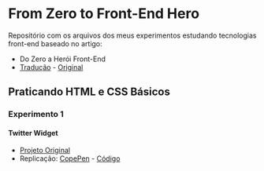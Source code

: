 # From Zero to Front-End Hero

Repositório com os arquivos dos meus experimentos estudando tecnologias front-end baseado no artigo: 
- Do Zero a Herói Front-End
- [Tradução](http://www.felipefialho.com/blog/2016/do-zero-a-heroi-do-front-end-parte-1) - [Original](https://medium.freecodecamp.com/from-zero-to-front-end-hero-part-1-7d4f7f0bff02#.vg97q5yd8)

## Praticando HTML e CSS Básicos

### Experimento 1

#### Twitter Widget
- [Projeto Original](http://codepen.io/cameronbaney/pen/gfjLJ)
- Replicação: [CopePen](http://codepen.io/ingridrauany/pen/QExwmZ?editors=1100#0) - [Código](https://github.com/ingridrauany/from-zero-to-front-end-hero/tree/master/experimento_1)
